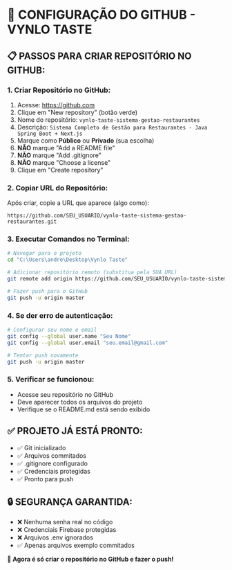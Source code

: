 # 🚀 **CONFIGURAÇÃO DO GITHUB - VYNLO TASTE**

## 📋 **PASSOS PARA CRIAR REPOSITÓRIO NO GITHUB:**

### **1. Criar Repositório no GitHub:**
1. Acesse: https://github.com
2. Clique em "New repository" (botão verde)
3. Nome do repositório: `vynlo-taste-sistema-gestao-restaurantes`
4. Descrição: `Sistema Completo de Gestão para Restaurantes - Java Spring Boot + Next.js`
5. Marque como **Público** ou **Privado** (sua escolha)
6. **NÃO** marque "Add a README file"
7. **NÃO** marque "Add .gitignore"
8. **NÃO** marque "Choose a license"
9. Clique em "Create repository"

### **2. Copiar URL do Repositório:**
Após criar, copie a URL que aparece (algo como):
```
https://github.com/SEU_USUARIO/vynlo-taste-sistema-gestao-restaurantes.git
```

### **3. Executar Comandos no Terminal:**
```bash
# Navegar para o projeto
cd "C:\Users\andre\Desktop\Vynlo Taste"

# Adicionar repositório remoto (substitua pela SUA URL)
git remote add origin https://github.com/SEU_USUARIO/vynlo-taste-sistema-gestao-restaurantes.git

# Fazer push para o GitHub
git push -u origin master
```

### **4. Se der erro de autenticação:**
```bash
# Configurar seu nome e email
git config --global user.name "Seu Nome"
git config --global user.email "seu.email@gmail.com"

# Tentar push novamente
git push -u origin master
```

### **5. Verificar se funcionou:**
- Acesse seu repositório no GitHub
- Deve aparecer todos os arquivos do projeto
- Verifique se o README.md está sendo exibido

## ✅ **PROJETO JÁ ESTÁ PRONTO:**
- ✅ Git inicializado
- ✅ Arquivos commitados
- ✅ .gitignore configurado
- ✅ Credenciais protegidas
- ✅ Pronto para push

## 🔒 **SEGURANÇA GARANTIDA:**
- ❌ Nenhuma senha real no código
- ❌ Credenciais Firebase protegidas
- ❌ Arquivos .env ignorados
- ✅ Apenas arquivos exemplo commitados

**🎯 Agora é só criar o repositório no GitHub e fazer o push!**